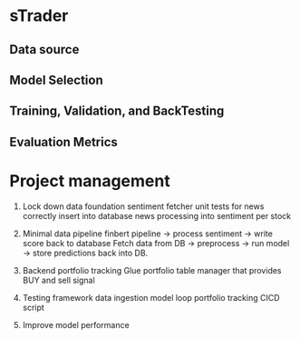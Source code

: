 # sTrader

## Data source

## Model Selection

## Training, Validation, and BackTesting

## Evaluation Metrics


# Project management

1. Lock down data foundation
    sentiment fetcher
    unit tests for news correctly insert into database
    news processing into sentiment per stock

2. Minimal data pipeline
    finbert pipeline -> process sentiment -> write score back to database
    Fetch data from DB → preprocess → run model → store predictions back into DB.

3. Backend portfolio tracking Glue
    portfolio table
    manager that provides BUY and sell signal

4. Testing framework
    data ingestion
    model loop
    portfolio tracking
    CICD script

5. Improve model performance